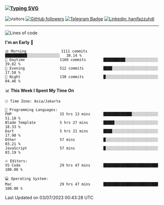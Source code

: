 ### [![Typing SVG](https://readme-typing-svg.herokuapp.com?font=lato&size=22&lines=Hi+There+👋)](https://git.io/typing-svg) 

![visitors](https://visitor-badge.glitch.me/badge?page_id=hanifazzuhdi.hanifazzuhdi)
[![GitHub followers](https://img.shields.io/github/followers/hanifazzuhdi?label=Follow&style=social)](https://github.com/hanifazzuhdi/?tab=follow) 
[![Telegram Badge](https://img.shields.io/badge/-hanif0198-blue?style=social&logo=telegram&link=https://www.t.me/hanif0198/)](https://www.t.me/hanif0198/) 
[![Linkedin: hanifazzuhdi](https://img.shields.io/badge/-hanifazzuhdi-blue?style=flat-square&logo=Linkedin&logoColor=white&link=https://www.linkedin.com/in/hanif-az-zuhdi-69688019b/)](https://www.linkedin.com/in/hanif-az-zuhdi-69688019b/) 

<hr/>

<!--START_SECTION:waka-->
![Lines of code](https://img.shields.io/badge/From%20Hello%20World%20I%27ve%20Written-22.7%20million%20lines%20of%20code-blue)

**I'm an Early 🐤** 

```text
🌞 Morning                1111 commits        ██████████░░░░░░░░░░░░░░░   38.14 % 
🌆 Daytime                1160 commits        ██████████░░░░░░░░░░░░░░░   39.82 % 
🌃 Evening                512 commits         ████░░░░░░░░░░░░░░░░░░░░░   17.58 % 
🌙 Night                  130 commits         █░░░░░░░░░░░░░░░░░░░░░░░░   04.46 % 
```


📊 **This Week I Spent My Time On** 

```text
🕑︎ Time Zone: Asia/Jakarta

💬 Programming Languages: 
PHP                      15 hrs 13 mins      █████████████░░░░░░░░░░░░   51.10 % 
Blade Template           5 hrs 27 mins       █████░░░░░░░░░░░░░░░░░░░░   18.33 % 
Dart                     5 hrs 21 mins       ████░░░░░░░░░░░░░░░░░░░░░   17.98 % 
Other                    57 mins             █░░░░░░░░░░░░░░░░░░░░░░░░   03.21 % 
JavaScript               57 mins             █░░░░░░░░░░░░░░░░░░░░░░░░   03.19 % 

🔥 Editors: 
VS Code                  29 hrs 47 mins      █████████████████████████   100.00 % 

💻 Operating System: 
Mac                      29 hrs 47 mins      █████████████████████████   100.00 % 
```


 Last Updated on 03/07/2023 00:43:28 UTC
<!--END_SECTION:waka-->
